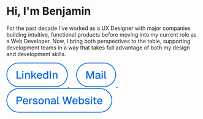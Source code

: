 # Hi, I'm Benjamin

For the past decade I've worked as a UX Designer with major companies building intuitive, functional products before moving into my current role as a Web Developer. Now, I bring both perspectives to the table, supporting development teams in a way that takes full advantage of both my design and development skills.

<a href="https://www.linkedin.com/in/benjaminpfleghaar">
    <picture>
        <source media="(prefers-color-scheme: dark)" srcset="assets/dark/linkedin.svg" type="image/svg+xml">
        <img alt="LinkedIn" src="assets/light/linkedin.svg">
    </picture>
</a>
&emsp;
<a href="mailto:info@benjaminpfleghaar.com">
    <picture>
        <source media="(prefers-color-scheme: dark)" srcset="assets/dark/mail.svg" type="image/svg+xml">
        <img alt="Mail" src="assets/light/mail.svg">
    </picture>
</a>
&emsp;
<a href="https://www.benjaminpfleghaar.com">
    <picture>
        <source media="(prefers-color-scheme: dark)" srcset="assets/dark/website.svg" type="image/svg+xml">
        <img alt="benjaminpfleghaar.com" src="assets/light/website.svg">
    </picture>
</a>